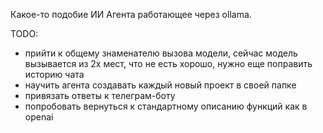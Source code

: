 Какое-то подобие ИИ Агента работающее через ollama.

TODO:
- прийти к общему знаменателю вызова модели, сейчас модель вызывается из 2х мест, что не есть хорошо, нужно еще поправить историю чата
- научить агента создавать каждый новый проект в своей папке
- привязать ответы к телеграм-боту
- попробовать вернуться к стандартному описанию функций как в openai
